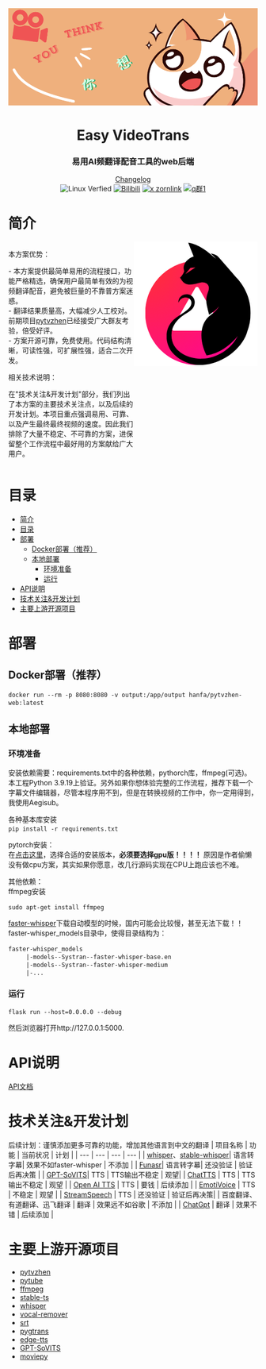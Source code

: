 
<div align="center"><a name="readme-top"></a>

<a href="https://x.com/Lafe8088" target="_blank">
  <img src="assets/cartography.png" alt="alt text">
</a>

<h1>Easy VideoTrans</h1>
<h3>
易用AI频翻译配音工具的web后端<br /> 
</h3>

<div style="text-align: center;">

[Changelog](./doc/change_log.md) <br>
![Linux Verfied](https://img.shields.io/badge/Linux-Verfied-brightgreen) 
[![Bilibili](https://img.shields.io/badge/Bilibili-蓝色硫酸铜-FF69B4?style=flat&logo=bilibili)](https://space.bilibili.com/278134)
[![x zornlink](https://img.shields.io/twitter/url/https/twitter.com/cloudposse.svg?style=social&label=Follow%20%40Zornlink)](https://x.com/zornlink)
[![q群1](https://img.shields.io/badge/企鹅群-536918174-1EBAFC?style=flat&logo=tencentqq)](https://qm.qq.com/q/pJMgV3liiO)
</div>

</div>

# 简介  

<div style="display: flex;">
    <div style="flex: 1;">

<p> 
<p> 本方案优势：</p>
<p> 
- 本方案提供最简单易用的流程接口，功能严格精选，确保用户最简单有效的为视频翻译配音，避免被巨量的不靠普方案迷惑。<br>
- 翻译结果质量高，大幅减少人工校对。前期项目<a href="https://github.com/CuSO4Gem/pytvzhen">pytvzhen</a>已经接受广大群友考验，倍受好评。<br>
- 方案开源可靠，免费使用。代码结构清晰，可读性强，可扩展性强，适合二次开发。
</p>

<p>
<p> 相关技术说明： </p>
<p>
在"技术关注&开发计划"部分，我们列出了本方案的主要技术关注点，以及后续的开发计划。本项目重点强调易用、可靠、以及产生最终最终视频的速度。因此我们排除了大量不稳定、不可靠的方案，进保留整个工作流程中最好用的方案献给广大用户。
</p>
</p>

</p>
    </div>
    <div>
        <img src="assets/logo.png" alt="图片">
    </div>
</div>

# 目录
- [简介](#简介)
- [目录](#目录)
- [部署](#部署)
  - [Docker部署（推荐）](#docker部署推荐)
  - [本地部署](#本地部署)
    - [环境准备](#环境准备)
    - [运行](#运行)
- [API说明](#api说明)
- [技术关注\&开发计划](#技术关注开发计划)
- [主要上游开源项目](#主要上游开源项目)

# 部署

## Docker部署（推荐）
```shell
docker run --rm -p 8080:8080 -v output:/app/output hanfa/pytvzhen-web:latest
```


## 本地部署
### 环境准备
安装依赖需要：requirements.txt中的各种依赖，pythorch库，ffmpeg(可选)。本工程Python 3.9.19上验证。另外如果你想体验完整的工作流程，推荐下载一个字幕文件编辑器，尽管本程序用不到，但是在转换视频的工作中，你一定用得到，我使用Aegisub。

各种基本库安装  
``
pip install -r requirements.txt
``

pytorch安装：  
在[点击这里](https://pytorch.org/get-started/locally/)，选择合适的安装版本，**必须要选择gpu版！！！！** 原因是作者偷懒没有做cpu方案，其实如果你愿意，改几行源码实现在CPU上跑应该也不难。

其他依赖：  
ffmpeg安装  
```
sudo apt-get install ffmpeg
```
[faster-whisper](https://github.com/SYSTRAN/faster-whisper/)下载自动模型的时候，国内可能会比较慢，甚至无法下载！！faster-whisper_models目录中，使得目录结构为：
```
faster-whisper_models
     |-models--Systran--faster-whisper-base.en
     |-models--Systran--faster-whisper-medium
     |-...
```

### 运行
```
flask run --host=0.0.0.0 --debug
```

然后浏览器打开http://127.0.0.1:5000.

# API说明
[API文档](./doc/api.md)

# 技术关注&开发计划
后续计划：谨慎添加更多可靠的功能，增加其他语言到中文的翻译
| 项目名称 | 功能 | 当前状况 | 计划 |
| --- | --- | --- | --- |
| [whisper](https://github.com/openai/whisper)、[stable-whisper](https://github.com/jianfch/stable-ts)| 语言转字幕| 效果不如faster-whisper | 不添加 |
| [Funasr](https://gitcode.com/alibaba-damo-academy/FunASR/)| 语言转字幕| 还没验证 | 验证后再决策 |
| [GPT-SoVITS](https://github.com/RVC-Boss/GPT-SoVITS)| TTS | TTS输出不稳定 | 观望|
| [ChatTTS](https://github.com/2noise/ChatTTS) | TTS | TTS输出不稳定 | 观望 |
| [Open AI TTS](https://platform.openai.com/docs/guides/text-to-speech) | TTS | 要钱 | 后续添加 |
| [EmotiVoice](https://github.com/netease-youdao/EmotiVoice) | TTS | 不稳定 | 观望 |
| [StreamSpeech](https://github.com/ictnlp/StreamSpeech) | TTS | 还没验证 | 验证后再决策|
| 百度翻译、有道翻译、迅飞翻译 | 翻译 | 效果远不如谷歌 | 不添加 |
| [ChatGpt](https://chatgpt.com) | 翻译 | 效果不错 | 后续添加 |



# 主要上游开源项目
 - [pytvzhen](https://github.com/CuSO4Gem/pytvzhen)
 - [pytube](https://github.com/pytube/pytube)
 - [ffmpeg](https://ffmpeg.org/)
 - [stable-ts](https://github.com/jianfch/stable-ts)
 - [whisper](https://github.com/openai/whisper)
 - [vocal-remover](https://github.com/tsurumeso/vocal-remover/releases)
 - [srt](https://srt.readthedocs.io/en/latest/api.html)
 - [pygtrans](https://github.com/foyoux/pygtrans)
 - [edge-tts](https://github.com/hasscc/hass-edge-tts)
 - [GPT-SoVITS](https://github.com/RVC-Boss/GPT-SoVITS)
 - [moviepy](https://github.com/Zulko/moviepy)


